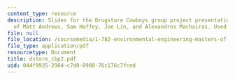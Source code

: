 ```yaml
---
content_type: resource
description: Slides for the Drugstore Cowboys group project presentation. Courtesy
  of Matt Andrews, Sam Haffey, Joe Lin, and Alexandros Machairas. Used with permission.
file: null
file_location: /coursemedia/1-782-environmental-engineering-masters-of-engineering-project-fall-2003-spring-2004/044f99352984c7d0890876c176c7fced_dstore_cbp2.pdf
file_type: application/pdf
resourcetype: Document
title: dstore_cbp2.pdf
uid: 044f9935-2984-c7d0-8908-76c176c7fced
---
```

